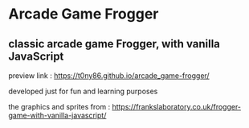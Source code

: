 # Arcade Game Frogger
## classic arcade game Frogger, with vanilla JavaScript

  preview link : https://t0ny86.github.io/arcade_game-frogger/
  
  developed just for fun and learning purposes
  
  the graphics and sprites from :
        https://frankslaboratory.co.uk/frogger-game-with-vanilla-javascript/
